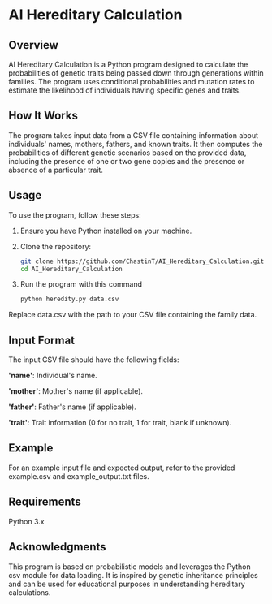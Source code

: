 # AI Hereditary Calculation

## Overview

AI Hereditary Calculation is a Python program designed to calculate the probabilities of genetic traits being passed down through generations within families. The program uses conditional probabilities and mutation rates to estimate the likelihood of individuals having specific genes and traits.

## How It Works

The program takes input data from a CSV file containing information about individuals' names, mothers, fathers, and known traits. It then computes the probabilities of different genetic scenarios based on the provided data, including the presence of one or two gene copies and the presence or absence of a particular trait.

## Usage

To use the program, follow these steps:

1. Ensure you have Python installed on your machine.
2. Clone the repository:

   ```bash
   git clone https://github.com/ChastinT/AI_Hereditary_Calculation.git
   cd AI_Hereditary_Calculation
3. Run the program with this command
    ```bash
    python heredity.py data.csv
  Replace data.csv with the path to your CSV file containing the family data.

## Input Format
The input CSV file should have the following fields:

**'name'**: Individual's name.

**'mother'**: Mother's name (if applicable).

**'father'**: Father's name (if applicable).

**'trait'**: Trait information (0 for no trait, 1 for trait, blank if unknown).

## Example
For an example input file and expected output, refer to the provided example.csv and example_output.txt files.

## Requirements
Python 3.x

## Acknowledgments
This program is based on probabilistic models and leverages the Python csv module for data loading. It is inspired by genetic inheritance principles and can be used for educational purposes in understanding hereditary calculations.
